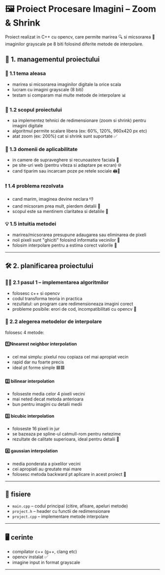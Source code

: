 # 🖼️ Proiect Procesare Imagini – Zoom & Shrink

Proiect realizat in C++ cu opencv, care permite marirea 🔍 si micsorarea 🔽 imaginilor grayscale pe 8 biti folosind diferite metode de interpolare.

## 📌 1. managementul proiectului

### 🎯 1.1 tema aleasa
- marirea si micsorarea imaginilor digitale la orice scala
- lucram cu imagini grayscale (8 biti)
- testam si comparam mai multe metode de interpolare 📊

### 🎯 1.2 scopul proiectului
- sa implementez tehnici de redimensionare (zoom si shrink) pentru imagini digitale
- algoritmul permite scalare libera (ex: 60%, 120%, 960x420 px etc)
- atat zoom (ex: 200%) cat si shrink sunt suportate ✅

### 🧠 1.3 domenii de aplicabilitate
- in camere de supraveghere si recunoastere faciala 🎥
- pe site-uri web (pentru viteza si adaptare pe ecran) 🌐
- cand tiparim sau incarcam poze pe retele sociale 🖨️📱

### ❗ 1.4 problema rezolvata
- cand marim, imaginea devine neclara 👎
- cand micsoram prea mult, pierdem detalii 🫥
- scopul este sa mentinem claritatea si detaliile 🔧

### 💡 1.5 intuitia metodei
- marirea/micsorarea presupune adaugarea sau eliminarea de pixeli
- noii pixeli sunt "ghiciti" folosind informatia vecinilor 🔎
- folosim interpolare pentru a estima corect valorile 📐

---

## 🛠️ 2. planificarea proiectului

### 🧑‍💻 2.1 pasul 1 – implementarea algoritmilor
- folosesc c++ si opencv
- codul transforma teoria in practica
- rezultatul: un program care redimensioneaza imagini corect
- probleme posibile: erori de cod, incompatibilitati cu opencv 🐞

### 📐 2.2 alegerea metodelor de interpolare
folosesc 4 metode:

#### 1️⃣Nnearest neighbor interpolation
- cel mai simplu: pixelul nou copiaza cel mai apropiat vecin
- rapid dar nu foarte precis
- ideal pt forme simple 🟦🟥

#### 2️⃣ bilinear interpolation
- foloseste media celor 4 pixeli vecini
- mai neted decat metoda anterioara
- bun pentru imagini cu detalii medii

#### 3️⃣ bicubic interpolation
- foloseste 16 pixeli in jur
- se bazeaza pe spline-ul catmull-rom pentru netezime
- rezultate de calitate superioara, ideal pentru detalii 🎨

#### 4️⃣ gaussian interpolation
- media ponderata a pixelilor vecini
- cei apropiati au greutate mai mare
- folosesc metoda backward pt aplicare in acest proiect 🎯

---

## 📂 fisiere

- `main.cpp` – codul principal (citire, afisare, apeluri metode)
- `project.h` – header cu functii de redimensionare
- `project.cpp` – implementare metode interpolare

---

## 🖥️ cerinte

- compilator c++ (g++, clang etc)
- opencv instalat ✅
- imagine input in format grayscale

---

